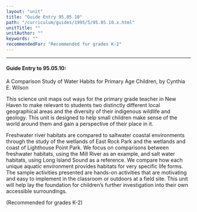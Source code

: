 ```yaml
---
layout: "unit"
title: "Guide Entry 95.05.10"
path: "/curriculum/guides/1995/5/95.05.10.x.html"
unitTitle: ""
unitAuthor: ""
keywords: ""
recommendedFor: "Recommended for grades K-2"
---
```

<body>
<hr/>
<h4>
Guide Entry to 95.05.10:
</h4>
A Comparison Study of Water Habits for Primary Age Children, by Cynthia E. Wilson
<p>
This science unit maps out ways for the primary grade teacher in New Haven to make relevant to students two distinctly different local geographical areas and the diversity of their indigenous wildlife and geology. This unit is designed to help small children make sense of the world around them and gain a perspective of their place in it.
</p>
<p>
Freshwater river habitats are compared to saltwater coastal environments through the study of the wetlands of East Rock Park and the wetlands and coast of Lighthouse Point Park. We focus on comparisons between freshwater habitats, using the Mill River as an example, and salt water habitats, using Long Island Sound as a reference. We compare how each unique aquatic environment provides habitats for very specific life forms. The sample activities presented are hands-on activities that are motivating and easy to implement in the classroom or outdoors at a field site. This unit will help lay the foundation for children’s further investigation into their own accessible surroundings.
</p>
<p>
(Recommended for grades K-2)
</p>
</body>